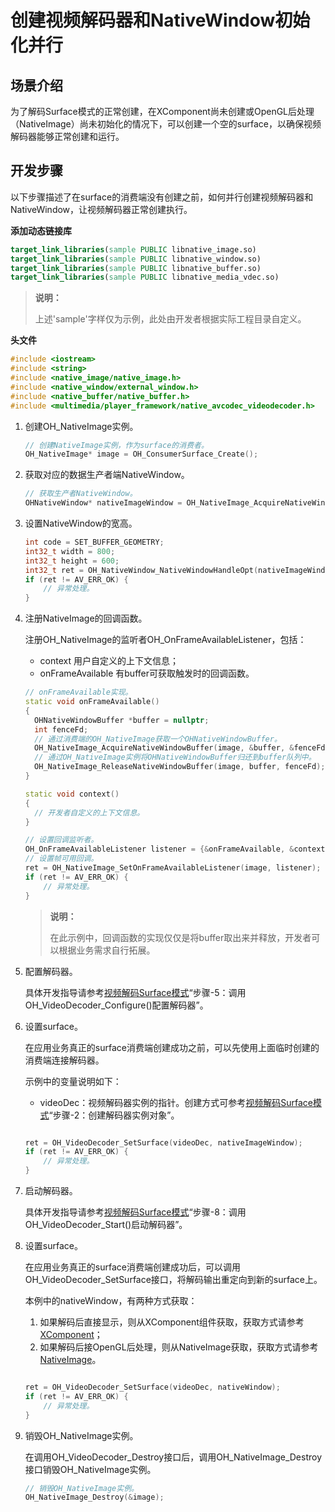 # 创建视频解码器和NativeWindow初始化并行

<!--Kit: AVCodec Kit-->
<!--Subsystem: Multimedia-->
<!--Owner: @dpy2650-->
<!--SE: @dpy2650--->
<!--TSE: @cyakee-->

## 场景介绍

为了解码Surface模式的正常创建，在XComponent尚未创建或OpenGL后处理（NativeImage）尚未初始化的情况下，可以创建一个空的surface，以确保视频解码器能够正常创建和运行。


## 开发步骤

以下步骤描述了在surface的消费端没有创建之前，如何并行创建视频解码器和NativeWindow，让视频解码器正常创建执行。

**添加动态链接库**

``` cmake
target_link_libraries(sample PUBLIC libnative_image.so)
target_link_libraries(sample PUBLIC libnative_window.so)
target_link_libraries(sample PUBLIC libnative_buffer.so)
target_link_libraries(sample PUBLIC libnative_media_vdec.so)
```

> **说明：**
>
> 上述'sample'字样仅为示例，此处由开发者根据实际工程目录自定义。
>

**头文件**

```c++
#include <iostream>
#include <string>
#include <native_image/native_image.h>
#include <native_window/external_window.h>
#include <native_buffer/native_buffer.h>
#include <multimedia/player_framework/native_avcodec_videodecoder.h>
```

1. 创建OH_NativeImage实例。
   
    ```c++
    // 创建NativeImage实例，作为surface的消费者。
    OH_NativeImage* image = OH_ConsumerSurface_Create();
    ```
   
2. 获取对应的数据生产者端NativeWindow。

    ```c++
    // 获取生产者NativeWindow。
    OHNativeWindow* nativeImageWindow = OH_NativeImage_AcquireNativeWindow(image);
    ```

3. 设置NativeWindow的宽高。

    ```c++
    int code = SET_BUFFER_GEOMETRY;
    int32_t width = 800;
    int32_t height = 600;
    int32_t ret = OH_NativeWindow_NativeWindowHandleOpt(nativeImageWindow, code, width, height);
    if (ret != AV_ERR_OK) {
        // 异常处理。
    }
    ```

4. 注册NativeImage的回调函数。

    注册OH_NativeImage的监听者OH_OnFrameAvailableListener，包括：

    - context 用户自定义的上下文信息；
    - onFrameAvailable 有buffer可获取触发时的回调函数。

    ```c++
    // onFrameAvailable实现。
    static void onFrameAvailable()
    {
      OHNativeWindowBuffer *buffer = nullptr;
      int fenceFd;
      // 通过消费端的OH_NativeImage获取一个OHNativeWindowBuffer。
      OH_NativeImage_AcquireNativeWindowBuffer(image, &buffer, &fenceFd);
      // 通过OH_NativeImage实例将OHNativeWindowBuffer归还到buffer队列中。
      OH_NativeImage_ReleaseNativeWindowBuffer(image, buffer, fenceFd);
    }
    
    static void context()
    {
      // 开发者自定义的上下文信息。
    }

    // 设置回调监听者。
    OH_OnFrameAvailableListener listener = {&onFrameAvailable, &context};
    // 设置帧可用回调。
    ret = OH_NativeImage_SetOnFrameAvailableListener(image, listener);
    if (ret != AV_ERR_OK) {
        // 异常处理。
    }
    ```

    > **说明：**
    >
    > 在此示例中，回调函数的实现仅仅是将buffer取出来并释放，开发者可以根据业务需求自行拓展。
    >

5. 配置解码器。

    具体开发指导请参考[视频解码Surface模式](video-decoding.md#surface模式)“步骤-5：调用OH_VideoDecoder_Configure()配置解码器”。

6. 设置surface。

    在应用业务真正的surface消费端创建成功之前，可以先使用上面临时创建的消费端连接解码器。

    示例中的变量说明如下：
    - videoDec：视频解码器实例的指针。创建方式可参考[视频解码Surface模式](video-decoding.md#surface模式)“步骤-2：创建解码器实例对象”。

    ```c++

    ret = OH_VideoDecoder_SetSurface(videoDec, nativeImageWindow);
    if (ret != AV_ERR_OK) {
        // 异常处理。
    }
    ```

7. 启动解码器。

    具体开发指导请参考[视频解码Surface模式](video-decoding.md#surface模式)“步骤-8：调用OH_VideoDecoder_Start()启动解码器”。


8. 设置surface。

    在应用业务真正的surface消费端创建成功后，可以调用OH_VideoDecoder_SetSurface接口，将解码输出重定向到新的surface上。

    本例中的nativeWindow，有两种方式获取：
    1. 如果解码后直接显示，则从XComponent组件获取，获取方式请参考 [XComponent](../../reference/apis-arkui/arkui-ts/ts-basic-components-xcomponent.md)；
    2. 如果解码后接OpenGL后处理，则从NativeImage获取，获取方式请参考 [NativeImage](../../graphics/native-image-guidelines.md)。

    ```c++

    ret = OH_VideoDecoder_SetSurface(videoDec, nativeWindow);
    if (ret != AV_ERR_OK) {
        // 异常处理。
    }
    ```

9. 销毁OH_NativeImage实例。
   
   在调用OH_VideoDecoder_Destroy接口后，调用OH_NativeImage_Destroy接口销毁OH_NativeImage实例。
   ```c++
   // 销毁OH_NativeImage实例。
   OH_NativeImage_Destroy(&image);
   ```